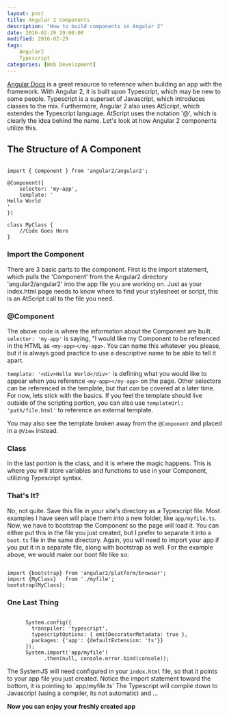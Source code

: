```yaml
---
layout: post
title: Angular 2 Components
description: "How to build components in Angular 2"
date: 2016-02-29 19:00:00
modified: 2016-02-29
tags:
    Angular2
    Typescript
categories: [Web Development]
---
```


[Angular Docs](http://angular.io) is a great resource to reference when building an app with the framework.  With Angular 2, it is built upon Typescript, which may be
new to some people.  Typescript is a superset of Javascript, which introduces classes to the mix.  Furthermore, Angular 2 also uses AtScript, which extendes the Typescript
language.  AtScript uses the notation '@', which is clearly the idea behind the name.  Let's look at how Angular 2 components utilize this.

## The Structure of A Component

<pre><code>
import { Component } from 'angular2/angular2';

@Component({
    selector: 'my-app',
    template: '<div>Hello World</div>'
})

class MyClass {
    //Code Goes Here    
}
</code></pre>

### Import the Component

There are 3 basic parts to the component.  First is the import statement, which pulls the 'Component' from the Angular2 directory 'angular2/angular2' into the app file
you are working on.  Just as your index.html page needs to know where to find your stylesheet or script, this is an AtScript call to the file you need.

### @Component

The above code is where the information about the Component are built.  `selector: 'my-app'` is saying, "I would like my Component to be referenced in the HTML as `<my-app></my-app>`.
You can name this whatever you please, but it is always good practice to use a descriptive name to be able to tell it apart.

`template: '<div>Hello World</div>'` is defining what you would like to appear when you reference `<my-app></my-app>` on the page.  Other selectors can be referenced in the template,
but that can be covered at a later time.  For now, lets stick with the basics.  If you feel the template should live outside of the scripting portion, you can also use 
`templateUrl: 'path/file.html'` to reference an external template.

You may also see the template broken away from the `@Component` and placed in a `@View` instead.

### Class

In the last portion is the class, and it is where the magic happens.  This is where you will store variables and functions to use in your Component, utilizing Typescript syntax.

### That's It?

No, not quite.  Save this file in your site's directory as a Typescript file.  Most examples I have seen will place them into a new folder, like `app/myfile.ts`.  Now, we have to
bootstrap the Component so the page will load it.  You can either put this in the file you just created, but I prefer to separate it into a `boot.ts` file in the same directory.
Again, you will need to import your app if you put it in a separate file, along with bootstrap as well. For the example above, we would make our boot file like so:

<pre><code>
import {bootstrap} from 'angular2/platform/browser';
import {MyClass}   from './myfile';
bootstrap(MyClass);
</code></pre>

### One Last Thing

<pre><code>
      System.config({
        transpiler: 'typescript',
        typescriptOptions: { emitDecoratorMetadata: true },
        packages: {'app': {defaultExtension: 'ts'}}
      });
      System.import('app/myfile')
            .then(null, console.error.bind(console));
</code></pre>

The SystemJS will need configured in your `index.html` file, so that it points to your app file you just created.  Notice the import statement toward the bottom, it is pointing to `app/myfile.ts'
The Typescript will compile down to Javascript (using a compiler, its not automatic) and ...

**Now you can enjoy your freshly created app** 